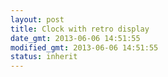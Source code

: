 ```yaml
---
layout: post
title: Clock with retro display
date_gmt: 2013-06-06 14:51:55
modified_gmt: 2013-06-06 14:51:55
status: inherit
---
```


